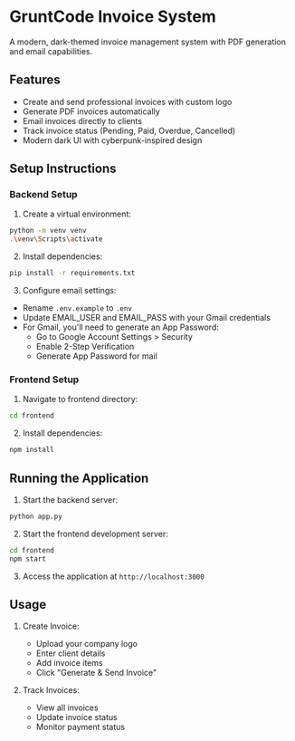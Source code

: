 # GruntCode Invoice System

A modern, dark-themed invoice management system with PDF generation and email capabilities.

## Features
- Create and send professional invoices with custom logo
- Generate PDF invoices automatically
- Email invoices directly to clients
- Track invoice status (Pending, Paid, Overdue, Cancelled)
- Modern dark UI with cyberpunk-inspired design

## Setup Instructions

### Backend Setup
1. Create a virtual environment:
```bash
python -m venv venv
.\venv\Scripts\activate
```

2. Install dependencies:
```bash
pip install -r requirements.txt
```

3. Configure email settings:
- Rename `.env.example` to `.env`
- Update EMAIL_USER and EMAIL_PASS with your Gmail credentials
- For Gmail, you'll need to generate an App Password:
  - Go to Google Account Settings > Security
  - Enable 2-Step Verification
  - Generate App Password for mail

### Frontend Setup
1. Navigate to frontend directory:
```bash
cd frontend
```

2. Install dependencies:
```bash
npm install
```

## Running the Application

1. Start the backend server:
```bash
python app.py
```

2. Start the frontend development server:
```bash
cd frontend
npm start
```

3. Access the application at `http://localhost:3000`

## Usage
1. Create Invoice:
   - Upload your company logo
   - Enter client details
   - Add invoice items
   - Click "Generate & Send Invoice"

2. Track Invoices:
   - View all invoices
   - Update invoice status
   - Monitor payment status
